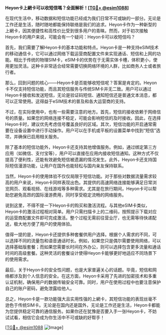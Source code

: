 **Heyon卡上網卡可以收短信嗎？全面解析！[[TG💪+ @esim1088](https://t.me/s/esim1088)]**

在现代生活中，移动数据和短信功能已经成为我们日常不可或缺的一部分。无论是工作还是生活，随时随地都能保持联络是我们的追求。Heyon卡作为一种新型的上網卡，因其便捷性和高性价比受到很多用户的青睐。然而，对于初次接触Heyon卡的用户来说，可能会有一个疑问：Heyon卡可以收短信吗？

首先，我们需要了解Heyon卡的基本功能和特点。Heyon卡是一种支持eSIM技术的移动通信卡，它可以通过网络下载运营商配置文件来实现通话、短信和上网的功能。相比于传统的物理SIM卡，eSIM卡的优势在于无需实体卡槽，体积更小，使用更加灵活。这种卡非常适合经常需要切换网络环境的人群，比如商务人士或者旅行者。

那么，回到问题的核心——Heyon卡是否能够收短信呢？答案是肯定的。Heyon卡不仅支持短信功能，而且其短信服务与传统SIM卡并无二致。用户可以通过Heyon卡接收和发送短信，无论是验证码短信、通知短信还是普通文本消息，都可以正常使用。这得益于eSIM技术的普及和各大运营商的支持。

不过，在实际使用中，也有一些需要注意的地方。首先，短信的接收依赖于网络信号的质量。如果您的网络连接不稳定，可能会影响短信的及时接收。因此，在选择Heyon卡时，建议优先考虑信号覆盖良好的区域。其次，短信功能的开启通常需要在设备设置中进行手动操作。用户可以在手机或平板的设置菜单中找到“短信”选项，并确保已启用相关服务。

除了基本的短信功能外，Heyon卡还支持其他增值服务。例如，通过绑定第三方应用（如微信、支付宝等），用户可以直接在应用内接收短信通知。这种方式不仅提高了便利性，还能有效避免短信被遗漏的情况发生。此外，Heyon卡还支持国际短信漫游功能，让用户在国外也能轻松与国内亲友保持联系。

当然，Heyon卡的使用体验不仅仅局限于短信功能。对于那些对数据流量需求较高的用户来说，Heyon卡同样表现出色。其提供的高速网络连接能够满足日常浏览网页、观看视频、在线游戏等多种需求。尤其是在旅行期间，Heyon卡可以帮助您避免高昂的国际漫游费用，同时享受稳定流畅的网络服务。

说到这里，不得不提一下Heyon卡的购买和激活流程。与其他eSIM卡类似，Heyon卡的激活过程相对简单。用户只需扫描卡上的二维码，按照提示下载对应的运营商配置文件即可完成激活。整个过程无需前往营业厅，也无需等待快递配送，极大地方便了用户的使用体验。

值得一提的是，Heyon卡还提供多种套餐供用户选择。根据个人需求的不同，可以选择不同的流量包和语音通话时长。例如，如果您只是偶尔需要使用网络，可以选择基础版套餐；而如果您需要长时间在外办公，则可以选择包含更多流量和通话时间的高级套餐。这种灵活的套餐设计使得Heyon卡能够更好地适应不同场景下的使用需求。

最后，关于Heyon卡的安全性问题，也是大家普遍关心的话题。毕竟，短信和网络都涉及到个人信息的安全。在这方面，Heyon卡采用了先进的加密技术和多重认证机制，确保用户的数据传输安全可靠。同时，用户在使用过程中也要注意保护自己的账户密码，避免泄露给他人。

总之，Heyon卡是一款功能强大且实用性强的上網卡，其短信功能的表现丝毫不逊色于传统SIM卡。无论是在国内还是国外，无论是工作还是生活，Heyon卡都能为您提供稳定可靠的通信服务。如果你还在犹豫是否要入手一张Heyon卡，不妨试试看，相信它会成为你生活中不可或缺的好帮手！

[[TG💪+ @esim1088](https://t.me/s/esim1088) ![Image](https://i.postimg.cc/4NQfJmqS/Snipaste-2025-05-13-00-14-12.png)]